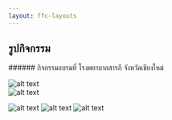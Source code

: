 ```yaml
---
layout: ffc-layouts
---
```

<div class="center">
<h2>รูปกิจกรรม</h2>
</div>
###### กิจกรรมอบรมที่ โรงพยาบาลสารภี จังหวัดเชียงใหม่

![alt text](https://www.it24hrs.com/wp-content/uploads/2014/05/ffc_plus_nectec_00.jpg)&nbsp;   
![alt text](https://www.it24hrs.com/wp-content/uploads/2014/05/ffc_plus_nectec_08.jpg)  


![alt text](https://www.it24hrs.com/wp-content/uploads/2014/05/ffc_plus_nectec_07.jpg)
![alt text](https://www.it24hrs.com/wp-content/uploads/2014/05/ffc_plus_nectec_09.jpg)
![alt text](https://www.it24hrs.com/wp-content/uploads/2014/05/ffc_plus_nectec_10.jpg)
